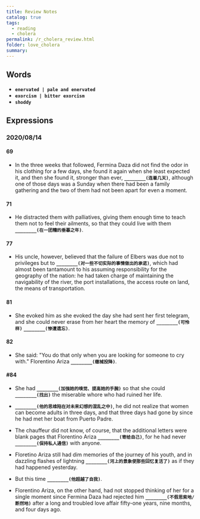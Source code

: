 ```yaml
---
title: Review Notes
catalog: true
tags: 
  - reading
  - cholera
permalink: /r_cholera_review.html
folder: love_cholera
summary: 
---
```


## Words

-   <b data-toggle="tooltip" data-original-title="{{site.data.glossary.enervated}}">`enervated | pale and enervated`</b>
-   <b data-toggle="tooltip" data-original-title="{{site.data.glossary.exorcism}}">`exorcism | bitter exorcism`</b>
-   <b data-toggle="tooltip" data-original-title="{{site.data.glossary.shoddy}}">`shoddy`</b>



## Expressions

### 2020/08/14

#### 69

- In the three weeks that followed, Fermina Daza did not find the odor in his clothing for a few days, she found it again when she least expected it, and then she found it, stronger than ever, <b data-toggle="tooltip" data-original-title="{{site.data.answers.69_a}}">`________(连着几天)`</b>, although one of those days was a Sunday when there had been a family gathering and the two of them had not been apart for even a moment.

#### 71

- He distracted them with palliatives, giving them enough time to teach them not to feel their ailments, so that they could live with them <b data-toggle="tooltip" data-original-title="{{site.data.answers.71_d}}">`________(在一团糟的垂暮之年)`</b>.

#### 77

- His uncle, however, believed that the failure of Elbers was due not to privileges but to <b data-toggle="tooltip" data-original-title="{{site.data.answers.77_i}}">`________(对一些不切实际的事情做出的承诺)`</b>, which had almost been tantamount to his assuming responsibility for the geography of the nation: he had taken charge of maintaining the navigability of the river, the port installations, the access route on land, the means of transportation.

#### 81

- She evoked him as she evoked the day she had sent her first telegram, and she could never erase from her heart the memory of <b data-toggle="tooltip" data-original-title="{{site.data.answers.81_a}}">`________(可怜样)`</b> <b data-toggle="tooltip" data-original-title="{{site.data.answers.81_a2}}">`________(惨遭遗忘)`</b>.

#### 82

- She said: "You do that only when you are looking for someone to cry with." Florentino Ariza <b data-toggle="tooltip" data-original-title="{{site.data.answers.82_f}}">`________(缴械投降)`</b>.

#### #84

- She had <b data-toggle="tooltip" data-original-title="{{site.data.answers.84_i}}">`________(加强她的嗅觉、提高她的手腕)`</b> so that she could <b data-toggle="tooltip" data-original-title="{{site.data.answers.84_i2}}">`________(找出)`</b> the miserable whore who had ruined her life.

- <b data-toggle="tooltip" data-original-title="{{site.data.answers.84_j}}">`________(他的思维陷在对未来幻想的混乱之中)`</b>, he did not realize that women can become adults in three days, and that three days had gone by since he had met her boat from Puerto Padre.

- The chauffeur did not know, of course, that the additional letters were blank pages that Florentino Ariza <b data-toggle="tooltip" data-original-title="{{site.data.answers.84_k}}">`________(寄给自己)`</b>, for he had never <b data-toggle="tooltip" data-original-title="{{site.data.answers.84_k2}}">`________(保持私人通信)`</b> with anyone.

- Floretino Ariza still had dim memories of the journey of his youth, and in dazzling flashes of lightning <b data-toggle="tooltip" data-original-title="{{site.data.answers.93_g}}">`________(河上的景象使那些回忆复活了)`</b> as if they had happened yesterday.

- But this time <b data-toggle="tooltip" data-original-title="{{site.data.answers.9_f}}">`________(他超越了自我)`</b>.

- Florentino Ariza, on the other hand, had not stopped thinking of her for a single moment since Fermina Daza had rejected him <b data-toggle="tooltip" data-original-title="{{site.data.answers.15_d}}">`________(不假思索地/断然地)`</b> after a long and troubled love affair fifty-one years, nine months, and four days ago.

